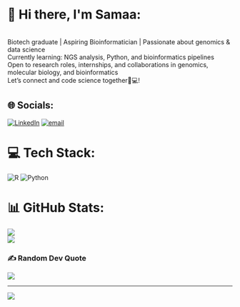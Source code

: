 


# 💫 Hi there, I'm Samaa:
<br>Biotech graduate | Aspiring Bioinformatician | Passionate about genomics & data science<br>Currently learning: NGS analysis, Python, and bioinformatics pipelines<br>Open to research roles, internships, and collaborations in genomics, molecular biology, and bioinformatics<br>Let’s connect and code science together🧬💻!



## 🌐 Socials:
[![LinkedIn](https://img.shields.io/badge/LinkedIn-%230077B5.svg?logo=linkedin&logoColor=white)](https://linkedin.com/in/https://linkedin.com/in/samaa-mohamed-7904b1314) [![email](https://img.shields.io/badge/Email-D14836?logo=gmail&logoColor=white)](mailto:samaamohamedabdo5@gmail.com ) 

# 💻 Tech Stack:
![R](https://img.shields.io/badge/r-%23276DC3.svg?style=for-the-badge&logo=r&logoColor=white) ![Python](https://img.shields.io/badge/python-3670A0?style=for-the-badge&logo=python&logoColor=ffdd54)
# 📊 GitHub Stats:
![](https://github-readme-stats.vercel.app/api?username=samaa825&theme=dark&hide_border=false&include_all_commits=false&count_private=false)<br/>
![](https://nirzak-streak-stats.vercel.app/?user=samaa825&theme=dark&hide_border=false)<br/>


### ✍️ Random Dev Quote
![](https://quotes-github-readme.vercel.app/api?type=horizontal&theme=radical)

---
[![](https://visitcount.itsvg.in/api?id=samaa825&icon=0&color=0)](https://visitcount.itsvg.in)

<!-- Proudly created with GPRM ( https://gprm.itsvg.in ) -->



<!-- Proudly created with GPRM ( https://gprm.itsvg.in ) -->
